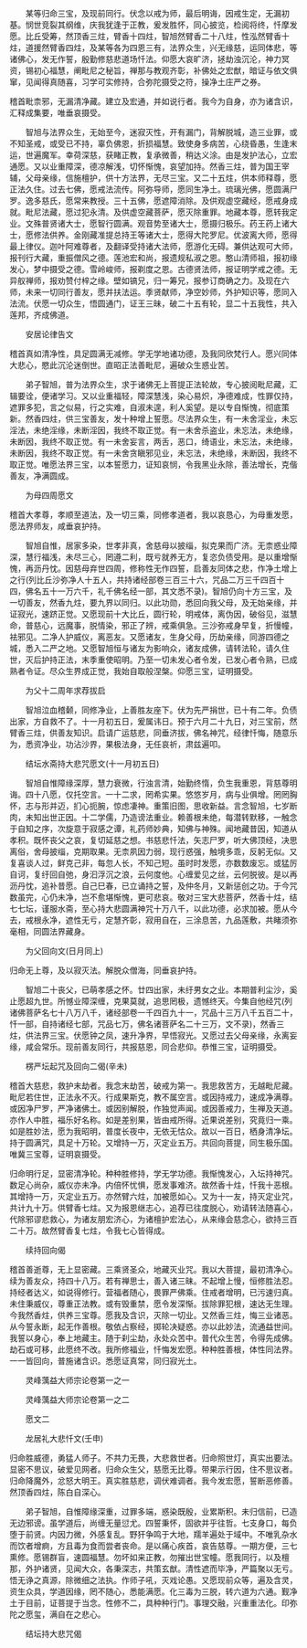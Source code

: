 <!-- { "loadSidebar": true } -->
　　某等归命三宝，及现前同行。伏念以戒为师，最后明诲，因戒生定，无漏初基。悯世竞裂其纲维，庆我犹逢于正教，爰发胜怀，同心披览，检阅将终，忏摩发愿。比丘受筹，然顶香三炷，臂香十四炷，智旭然臂香二十八炷，性泓然臂香十炷，道援然臂香四炷，及某等各为四恩三有，法界众生，兴无缘慈，运同体悲，等诸佛心，发无作誓，殷勤修慈悲道场忏法。仰愿大哀旷济，拯劫浊沉沦，神力冥资，锡初心福慧，阐毗尼之秘旨，禅那与教观齐彰，补佛处之宏猷，暗证与依文俱窜，见闻得真随喜，习学可实修持，合弥陀摄受之符，操净土庄严之券。

稽首毗柰邪，无漏清净藏。建立及宏通，并如说行者。我今为自身，亦为诸含识，汇释成集要，唯垂哀摄受。

　　智旭与法界众生，无始至今，迷寂灭性，开有漏门，背解脱城，造三业罪，或不知圣戒，或受已不持，辜负佛恩，折损福慧。致使身多病苦，心绕昏愚，生逢末运，世遍魔军。幸荷深慈，获睹正教，复承微善，稍达义涂。由是发护法心，立宏通愿。又以业重障深，德凉解浅，切怀惭愧，哀望加持。然香三炷，普为国王宰辅，父母亲缘，信施檀护，供十方法界，无尽三宝。又二十五炷，供本师释尊，愿正法久住。过去七佛，愿戒法流传。阿弥导师，愿同生净土。琉璃光佛，愿圆满尸罗。逸多慈氏，愿常来教授。三十五佛，愿遮障消除。及供观虚空藏经，愿戒身成就。毗尼法藏，愿过犯永清。及供虚空藏菩萨，愿灭除重罪。地藏本尊，愿转我定业。文殊普贤诸大士，愿智行圆满。观音势至诸大士，愿摄归极乐。药王药上诸大士，愿修法供养。金刚藏准提总持王等诸大士，愿得大陀罗尼。优波离大师，愿得最上律仪。迦叶阿难尊者，及翻译受持诸大法师，愿游化无碍。兼供达观可大师，报刊行大藏，重振僧风之德。莲池宏和尚，报遗规私淑之恩。憨山清师祖，报初缘发心，梦中摄受之德。雪岭峻师，报剃度之恩。古德贤法师，报证明学戒之德。无异舣禅师，报劝赞付梓之缘。壁如镐兄，归一筹兄，报参订商确之力。及现在六师，未来一切同行善友，愿并扶法运。季贤献师，净空妙师，外护知识等，愿同入法流。伏愿一切众生，悟圆通门，证王三昧，破二十五有轮，显二十五我性，共入莲邦，齐成佛道。

　　安居论律告文

稽首真如清净性，具足圆满无减修。学无学地诸功德，及我同欣梵行人。愿兴同体大悲心，愍此沉沦迷倒世。直昭正法善毗尼，遍破众生惑业苦。

　　弟子智旭，普为法界众生，求于诸佛无上菩提正法轮故，专心披阅毗尼藏，汇辑要诠，便诸学习。又以业重福轻，障深慧浅，染心易炽，净德难成，性罪仅持，遮罪多犯，言之似易，行之实难，自淑未遑，利人奚望。是以专自惭愧，彻底策新。然香四炷，供三宝善友，发十种增上誓愿。尽法界众生，有一未舍淫业，未忘淫法，未绝淫缘，未断淫因，我终不取正觉。有一未舍杀盗业，未忘法，未绝缘，未断因，我终不取正觉。有一未舍妄言，两舌，恶口，绮语业，未忘法，未绝缘，未断因，我终不取正觉。有一未舍贪瞋邪见业，未忘法，未绝缘，未断因，我终不取正觉。唯愿法界三宝，以本誓愿力，证知哀悯，令我黑业永除，善法增长，克偕善友，净满圆成。

　　为母四周愿文

稽首大孝尊，孝顺至道法，及一切三乘，同修孝道者，我以哀恳心，为母重发愿，愿法界师友，咸垂哀护持。

　　智旭自惟，居家多染，世孝非真，舍慈母以披缁，拟克果而广济。无柰惑业障深，慧行福浅，未尽三心，罔遵二利，既亏就养无方，复恣负债受用。是以重增惭愧，再沥丹忱。因慈母弃世四周，修称性无作四誓，启善友同体之悲，作净土增上之行(列比丘沙弥净人十五人，共持诸经部卷三百三十六，咒品二万三千四百十四，佛名五十一万六千，礼千佛名经一部，其文悉不录)。智旭仍向十方三宝，及一切善友，然香九炷，要九界以同归。以此功勋，悉回向我父母，及无始亲缘，并证寂光，速跻正觉。又愿现前十大比丘，圆行轮，明戒体，离伪因，破俗见，滋慧命，普慈心，远魔事，脱情染，邪正了辨，戒乘俱急。三沙弥戒身早复，折慢幢，袪邪见。二净人护威仪，离恶友。又愿诸友，生身父母，历劫亲缘，同游四德之城，悉入二严之地。又愿智旭恒与诸友为影响众，诸友成佛，请转法轮，请久住世，灭后护持正法，末季重使昭明。乃至一切未发心者令发，已发心者令熟，已成熟者令证。尽众生界成正觉，我始自取般涅槃。仰愿三宝，证明摄受。

　　为父十二周年求荐拔启

　　智旭泣血稽颡，同修净业，上善胜友座下。伏为先严捐世，已十有二年。负债出家，方自救不了。十一月初五日，爰属讳日。预于六月二十九日，对三宝前，然臂香三炷，供善友知识。启请广运慈悲，同垂济拔，佛名神咒，经律忏悔，随意乐为，悉资净业，功沾沙界，果极法身，无任哀祈，肃兹遍叩。

　　结坛水斋持大悲咒愿文(十一月初五日)

　　智旭自惟障缘深厚，慧力衰微，行浊言清，始勤终惰，负生我重恩，背慈尊明诲。四十八愿，仅托空言。一十二求，罔希实果。悠悠岁月，病与业俱增。罔罔胸怀，志与形并迈，扪心扼腕，惊虑凄神。重策旧图，思收新益。言念智旭，七岁断肉，未知出世正因。十二学儒，乃造谤法重业。赖善根未绝，每潜转默移，一触念于自知之序，次旋意于寂感之谭，礼药师妙典，知佛与神殊。闻地藏昔因，知道从孝积。既怀丧父之哀，复切延慈之想。书慈悲忏法，矢志尸罗，听大佛顶经，决思离俗，舍母披缁，克期取果。无柰夙因力弱，现行惑强，触境多乖，反躬无似。又复喜谈人过，鲜克己非，每忽人长，不知己短。虽时时发愿，亦数数废忘。或猛厉自诃，复纡回自弛，身汩浮沉之浪，云何度他。心缠爱见之丝，云何脱彼。是以再沥丹忱，追补昔愿。自己巳春，已立诵持之誓，及仲冬月，又新惩创之功。于今咒数虽完，心仍未净，岂不愈堪惭愧，更可悲哀。敬对三宝大悲菩萨，然香十炷，结七七坛，谨服水斋，至心持大悲圆满神咒十万八千，以此功德，必求加被。愿从今去，戒根永净，遮性无亏，定慧齐彰，寂用自在，三涂息苦，九品莲敷，共睹须弥毫相，同圆法界藏身。

　　为父回向文(日月同上)

归命无上尊，及以寂灭法。解脱众僧海，同垂哀护持。

　　智旭二十丧父，已萌孝感之怀。廿四出家，未纡男女之业。本期普利尘沙，奚止愿超九世。所憾业障深缠，克果莫就，追思罔极，遗憾终天。今集自他经咒(列诸佛菩萨名七十八万八千，诸经部卷一千四百九十一，咒品十三万八千五百二十，忏一部，自持诸经七部，咒品七万，佛名诸菩萨名二十三万，文不录)，然香三炷，供法界三宝。伏愿钟之凤，速升净界，早悟寂光。又愿过去父母亲缘，永离妄缘，咸会常乐。现前善友同行，共报慈恩，同合悲仰。恭惟三宝，证明摄受。

　　楞严坛起咒及回向二偈(辛未)

稽首大慈悲，救护末劫者。我念末劫苦，破戒为第一。我思救苦方，无越毗尼藏。毗尼若住世，正法永不灭。行成果斯克，教不属空言。或因持戒力，速成净满尊。或因净尸罗，严净诸佛土。或因别解脱，作独觉声闻。或因善戒力，生禅及天道。亦作人中胜，福乐好名称。如是差别果，皆由戒所得。近果说差别，究竟归一乘。如是胜妙法，愿为我昭明，普度长夜中，无依无怙众。故以一百日，栖身清净坛。持于圆满咒，具足十万轮。又增持一万，灭定业五万。共回向菩提，同生极乐国。唯冀三宝尊，证明哀摄受。

归命明行足，显密清净轮。种种胜修持，学无学功德。我惭愧发心，入坛持神咒。数足心尚杂，威仪亦未净。内倍怀忧惧，愿发事难济。故然香十炷，忏我十恶根。其增持一万，灭定业五万。亦然臂六炷，加被愿如心。又为十一友，持灭定业咒，共计九十万。供臂香七炷。又为报恩继志心，追荐已往度脱心，劝请转法随喜心，代除邪谬悲救心，为诸友朋宏济心，为诸檀护宏法心，从来缘会慈念心，欲持三百二十万。故然臂香复七炷，令我七心皆得成。

　　续持回向偈

稽首善逝尊，无上显密藏。三乘贤圣众，地藏灭业咒。我以大菩提，最初清净心。续为善友众，持四十八万。若有禅思士，善入诸三昧。不起增上慢，恒修胜法忍。持经者达义，如说得修行。营福者随心，畏罪严佛乘。住戒者增明，已污速归真。未住秉威仪，尊重正法教。或有毁重禁，愿令发深惭。拔除罪犯根，速达无生理。今我然香炷，供养三宝尊。愿我及含识，灭除一切业。又然香三炷，悔三业诸恶。从今誓永断，起无作善根。敬依占察经，掷轮决疑惑。亦以此妙法，流通益世间。我誓以身心，奉上地藏主。随于刹尘劫，永处众苦中。普代众生苦，令得先成佛。劫石或可移，此愿终不改。我所修福业，忏悔发宏愿。种种胜善根，体性同法界。一一皆回向，普施诸含识。悉愿证真常，同归寂光土。

　　灵峰蕅益大师宗论卷第一之一

　　灵峰蕅益大师宗论卷第一之二

　　愿文二

　　龙居礼大悲忏文(壬申)

归命胜威德，勇猛人师子。不共力无畏，大悲救世者。归命照世灯，真实出要法。显密不思议，破爱见网者。归命众生父，慈愿无比尊。带果示行因，住不思议者。归命降魔外，忿怒大明王。真实胜慈悲，调伏难调者。我今发宏愿，誓断恶修善。然顶香四炷，陈白自深心。

　　弟子智旭，自惟障缘深重，过罪多端，惑染既殷，业累斯积。未归信前，已造无边邪谤。虽学道后，尚缠无量愆尤。四誓秉怀，固欲并乎往哲。七支身口，每负堕于前贤。内因力微，外感复乱。野犴争鸣于大地，羺羊遍处于域中。不唯乳杂水而饮者增痾，方且毒为食而尝者丧命。是以痛心疾首，哀告慈尊。一期方便，三七熏修。愿锡群盲，速圆福慧。勿坏如来正教，勿摧出世宝幢。愿我同行，以及檀那，外护诸贤，见闻大众，各秉深志，共策玄猷。清性遮而毕净，严篇聚以无亏。悟无诤之真源，除微细之法执。作师子吼，灭戏论愚。又愿现前众等，遍及含灵，资生众具，学道因缘，罔不随心，悉能满愿。化三毒为三脱，转六道为六通。觐净土于目前，证菩提于当念。性修不二，具种种行门。事理交融，兴重重法化。印弥陀之愿玺，满自在之悲心。

　　结坛持大悲咒偈

